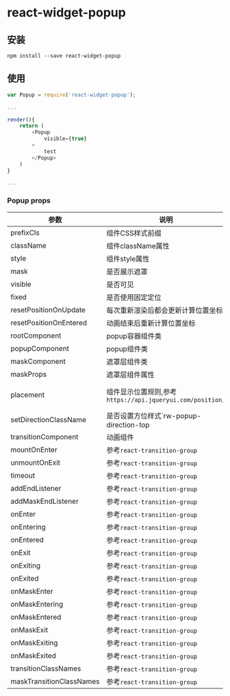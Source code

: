 # react-widget-popup

## 安装
`npm install --save react-widget-popup`

## 使用

```js
var Popup = require('react-widget-popup');

...

render(){
    return (
        <Popup
            visible={true}
        >
            test
        </Popup>
    )
}

...

```

### Popup props

| 参数 | 说明 | 类型 | 默认值 |
| --- | --- | --- | --- |
| prefixCls | 组件CSS样式前缀 | string | rw-popup |
| className | 组件className属性 | string | - |
| style | 组件style属性 | React.CSSProperties | - |
| mask | 是否展示遮罩 | boolean | false |
| visible | 是否可见 | boolean | true |
| fixed | 是否使用固定定位 | boolean | false |
| resetPositionOnUpdate | 每次重新渲染后都会更新计算位置坐标 | boolean | true |
| resetPositionOnEntered | 动画结束后重新计算位置坐标 | boolean | false |
| rootComponent | popup容器组件类 | React.Element | React.Fragment |
| popupComponent | popup组件类 | React.Element | div |
| maskComponent | 遮罩层组件类 | React.Element | div |
| maskProps | 遮罩层组件属性 | object | - |
| placement | 组件显示位置规则,参考`https://api.jqueryui.com/position/` | Promise()=>PlacementObject<br/>PlacementObject<br/>Function(DOM) | {of:window} |
| setDirectionClassName | 是否设置方位样式`rw-popup-direction-top|left|right|bottom` | boolean | true |
| transitionComponent | 动画组件 | React.Element | Transition |
| mountOnEnter | 参考`react-transition-group` | boolean | true |
| unmountOnExit | 参考`react-transition-group` | boolean | true |
| timeout | 参考`react-transition-group` | - | - |
| addEndListener | 参考`react-transition-group` | - | - |
| addMaskEndListener | 参考`react-transition-group` | - | - |
| onEnter | 参考`react-transition-group` | - | - |
| onEntering | 参考`react-transition-group` | - | - |
| onEntered | 参考`react-transition-group` | - | - |
| onExit | 参考`react-transition-group` | - | - |
| onExiting | 参考`react-transition-group` | - | - |
| onExited | 参考`react-transition-group` | - | - |
| onMaskEnter | 参考`react-transition-group` | - | - |
| onMaskEntering | 参考`react-transition-group` | - | - |
| onMaskEntered | 参考`react-transition-group` | - | - |
| onMaskExit | 参考`react-transition-group` | - | - |
| onMaskExiting | 参考`react-transition-group` | - | - |
| onMaskExited | 参考`react-transition-group` | - | - |
| transitionClassNames | 参考`react-transition-group` | - | - |
| maskTransitionClassNames | 参考`react-transition-group` | - | - |
